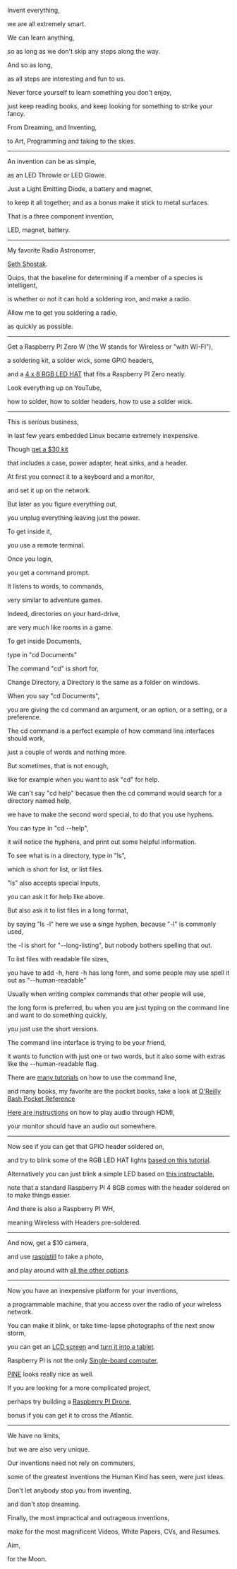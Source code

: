 Invent everything,

we are all extremely smart.

We can learn anything,

so as long as we don't skip any steps along the way.

And so as long,

as all steps are interesting and fun to us.

Never force yourself to learn something you don't enjoy,

just keep reading books, and keep looking for something to strike your fancy.

From Dreaming, and Inventing,

to Art, Programming and taking to the skies.

---

An invention can be as simple,

as an LED Throwie or LED Glowie.

Just a Light Emitting Diode, a battery and magnet,

to keep it all together; and as a bonus make it stick to metal surfaces.

That is a three component invention,

LED, magnet, battery.

---

My favorite Radio Astronomer,

[Seth Shostak](https://www.youtube.com/watch?v=_udY35m3SdE).

Quips, that the baseline for determining if a member of a species is intelligent,

is whether or not it can hold a soldering iron, and make a radio.

Allow me to get you soldering a radio,

as quickly as possible.

---

Get a Raspberry PI Zero W (the W stands for Wireless or "with WI-FI"),

a soldering kit, a solder wick, some GPIO headers,

and a [4 x 8 RGB LED HAT](https://duckduckgo.com/?q=Waveshare+RGB+LED+HAT+True+Color+Onboard+4+%C3%97+8+RGB+LED\&t=ffab\&ia=web) that fits a Raspberry PI Zero neatly.

Look everything up on YouTube,

how to solder, how to solder headers, how to use a solder wick.

---

This is serious business,

in last few years embedded Linux became extremely inexpensive.

Though [get a $30 kit](https://duckduckgo.com/?t=ffab\&q=Vilros+Raspberry+Pi+Zero+W+Basic+Starter+Kit\&ia=web)

that includes a case, power adapter, heat sinks, and a header.

At first you connect it to a keyboard and a monitor,

and set it up on the network.

But later as you figure everything out,

you unplug everything leaving just the power.

To get inside it,

you use a remote terminal.

Once you login,

you get a command prompt.

It listens to words, to commands,

very similar to adventure games.

Indeed, directories on your hard-drive,

are very much like rooms in a game.

To get inside Documents,

type in "cd Documents"

The command "cd" is short for,

Change Directory, a Directory is the same as a folder on windows.

When you say "cd Documents",

you are giving the cd command an argument, or an option, or a setting, or a preference.

The cd command is a perfect example of how command line interfaces should work,

just a couple of words and nothing more.

But sometimes, that is not enough,

like for example when you want to ask "cd" for help.

We can't say "cd help" becasue then the cd command would search for a directory named help,

we have to make the second word special, to do that you use hyphens.

You can type in "cd --help",

it will notice the hyphens, and print out some helpful information.

To see what is in a directory, type in "ls",

which is short for list, or list files.

"ls" also accepts special inputs,

you can ask it for help like above.

But also ask it to list files in a long format,

by saying "ls -l" here we use a singe hyphen, because "-l" is commonly used,

the -l is short for "--long-listing", but nobody bothers spelling that out.

To list files with readable file sizes,

you have to add -h, here -h has long form, and some people may use spell it out as "--human-readable"

Usually when writing complex commands that other people will use,

the long form is preferred, bu when you are just typing on the command line and want to do something quickly,

you just use the short versions.

The command line interface is trying to be your friend,

it wants to function with just one or two words, but it also some with extras like the --human-readable flag.

There are [many tutorials](https://www.youtube.com/results?search_query=raspberry+pi+terminal+command+line) on how to use the command line,

and many books, my favorite are the pocket books, take a look at [O'Reilly Bash Pocket Reference](https://duckduckgo.com/?q=O%27Reilly+Bash+Pocket+Reference\&t=ffab\&ia=web)

[Here are instructions](https://www.raspberrypi.org/documentation/usage/audio/) on how to play audio through HDMI,

your monitor should have an audio out somewhere.

---

Now see if you can get that GPIO header soldered on,

and try to blink some of the RGB LED HAT lights [based on this tutorial](https://www.waveshare.com/wiki/RGB_LED_HAT).

Alternatively you can just blink a simple LED based on [this instructable](https://www.instructables.com/Control-LED-Using-Raspberry-Pi-GPIO/),

note that a standard Raspberry PI 4 8GB comes with the header soldered on to make things easier.

And there is also a Raspberry PI WH,

meaning Wireless with Headers pre-soldered.

---

And now, get a $10 camera,

and use [raspistill](https://www.raspberrypi.org/documentation/usage/camera/raspicam/raspistill.md) to take a photo,

and play around with [all the other options](https://www.raspberrypi.org/documentation/raspbian/applications/camera.md).

---

Now you have an inexpensive platform for your inventions,

a programmable machine, that you access over the radio of your wireless network.

You can make it blink, or take time-lapse photographs of the next snow storm,

you can get an [LCD screen](https://duckduckgo.com/?q=Raspberry+Pi+7-Inch+LCD\&t=ffab\&ia=web) and [turn it into a tablet](https://duckduckgo.com/?t=ffab\&q=RS+Raspberry+Pi+7-Inch+LCD+Touch+Screen+Case%2C+Black+\&ia=web).

Raspberry PI is not the only [Single-board computer](https://en.wikipedia.org/wiki/Single-board_computer),

[PINE](https://duckduckgo.com/?q=PINE+Single+Board+Computer+\&t=ffab\&ia=web) looks really nice as well.

If you are looking for a more complicated project,

perhaps try building a [Raspberry PI Drone](https://www.youtube.com/results?search_query=Raspberry+PI+Drone),

bonus if you can get it to cross the Atlantic.

---

We have no limits,

but we are also very unique.

Our inventions need not rely on commuters,

some of the greatest inventions the Human Kind has seen, were just ideas.

Don't let anybody stop you from inventing,

and don't stop dreaming.

Finally, the most impractical and outrageous inventions,

make for the most magnificent Videos, White Papers, CVs, and Resumes.

Aim,

for the Moon.
